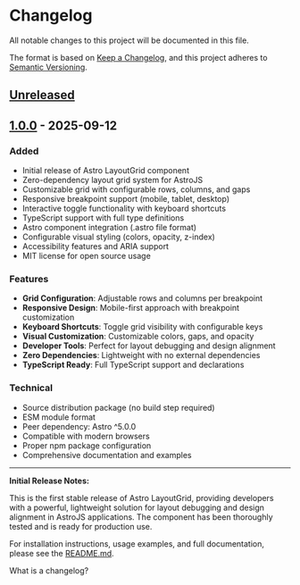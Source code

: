 # Changelog

All notable changes to this project will be documented in this file.

The format is based on [Keep a Changelog](https://keepachangelog.com/en/1.1.0/),
and this project adheres to [Semantic Versioning](https://semver.org/spec/v2.0.0.html).

## [Unreleased]

[unreleased]: https://github.com/olivierlacan/keep-a-changelog/compare/v1.1.1...HEAD
[1.1.1]: https://github.com/olivierlacan/keep-a-changelog/compare/v1.1.0...v1.1.1
[1.1.0]: https://github.com/olivierlacan/keep-a-changelog/compare/v1.0.0...v1.1.0
[1.0.0]: https://github.com/olivierlacan/keep-a-changelog/compare/v0.3.0...v1.0.0
[0.3.0]: https://github.com/olivierlacan/keep-a-changelog/compare/v0.2.0...v0.3.0
[0.2.0]: https://github.com/olivierlacan/keep-a-changelog/compare/v0.1.0...v0.2.0
[0.1.0]: https://github.com/olivierlacan/keep-a-changelog/compare/v0.0.8...v0.1.0
[0.0.8]: https://github.com/olivierlacan/keep-a-changelog/compare/v0.0.7...v0.0.8
[0.0.7]: https://github.com/olivierlacan/keep-a-changelog/compare/v0.0.6...v0.0.7
[0.0.6]: https://github.com/olivierlacan/keep-a-changelog/compare/v0.0.5...v0.0.6
[0.0.5]: https://github.com/olivierlacan/keep-a-changelog/compare/v0.0.4...v0.0.5
[0.0.4]: https://github.com/olivierlacan/keep-a-changelog/compare/v0.0.3...v0.0.4
[0.0.3]: https://github.com/olivierlacan/keep-a-changelog/compare/v0.0.2...v0.0.3
[0.0.2]: https://github.com/olivierlacan/keep-a-changelog/compare/v0.0.1...v0.0.2
[0.0.1]: https://github.com/olivierlacan/keep-a-changelog/releases/tag/v0.0.1

## [1.0.0] - 2025-09-12

### Added

- Initial release of Astro LayoutGrid component
- Zero-dependency layout grid system for AstroJS
- Customizable grid with configurable rows, columns, and gaps
- Responsive breakpoint support (mobile, tablet, desktop)
- Interactive toggle functionality with keyboard shortcuts
- TypeScript support with full type definitions
- Astro component integration (.astro file format)
- Configurable visual styling (colors, opacity, z-index)
- Accessibility features and ARIA support
- MIT license for open source usage

### Features

- **Grid Configuration**: Adjustable rows and columns per breakpoint
- **Responsive Design**: Mobile-first approach with breakpoint customization
- **Keyboard Shortcuts**: Toggle grid visibility with configurable keys
- **Visual Customization**: Customizable colors, gaps, and opacity
- **Developer Tools**: Perfect for layout debugging and design alignment
- **Zero Dependencies**: Lightweight with no external dependencies
- **TypeScript Ready**: Full TypeScript support and declarations

### Technical

- Source distribution package (no build step required)
- ESM module format
- Peer dependency: Astro ^5.0.0
- Compatible with modern browsers
- Proper npm package configuration
- Comprehensive documentation and examples

---

**Initial Release Notes:**

This is the first stable release of Astro LayoutGrid, providing developers with a powerful, lightweight solution for layout debugging and design alignment in AstroJS applications. The component has been thoroughly tested and is ready for production use.

For installation instructions, usage examples, and full documentation, please see the [README.md](README.md).

What is a changelog?
